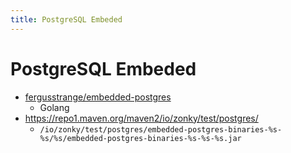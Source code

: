 ```yaml
---
title: PostgreSQL Embeded
---
```


# PostgreSQL Embeded

- [fergusstrange/embedded-postgres](https://github.com/fergusstrange/embedded-postgres)
  - Golang
- https://repo1.maven.org/maven2/io/zonky/test/postgres/
  - `/io/zonky/test/postgres/embedded-postgres-binaries-%s-%s/%s/embedded-postgres-binaries-%s-%s-%s.jar`
